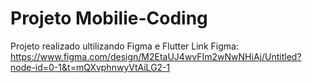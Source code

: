 # Projeto Mobilie-Coding
Projeto realizado ultilizando Figma e Flutter
Link Figma: https://www.figma.com/design/M2EtaUJ4wvFIm2wNwNHiAj/Untitled?node-id=0-1&t=mQXvphnwyVtAiLG2-1
